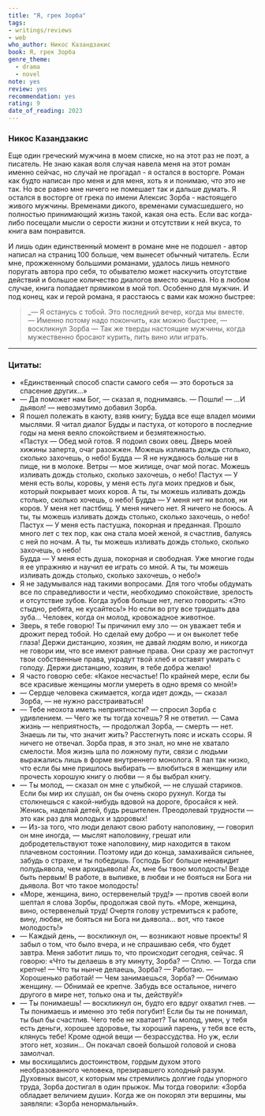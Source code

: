 ```yaml
---
title: "Я, грек Зорба"
tags: 
- writings/reviews
- web
who_author: Никос Казандзакис
book: Я, грек Зорба
genre_theme:
  - drama
  - novel
note: yes
review: yes
recommendation: yes
rating: 9
date_of_reading: 2023
---
```

### Никос Казандзакис
  
Еще один греческий мужчина в моем списке, но на этот раз не поэт, а писатель. Не знаю какая воля случая навела меня на этот роман именно сейчас, но случай не прогадал - я остался в восторге. Роман как будто написан про меня и для меня, хоть я и понимаю, что это не так. Но все равно мне ничего не помешает так и дальше думать. Я остался в восторге от грека по имени Алексис Зорба - настоящего живого мужчины. Временами дикого, временами сумасшедшего, но полностью принимающий жизнь такой, какая она есть.
Если вас когда-либо посещали мысли о серости жизни и отсутствии к ней вкуса, то книга вам понравится.

И лишь один единственный момент в романе мне не подошел - автор написал на страниц 100 больше, чем вынесет обычный читатель. Если мне, прожженному большими романами, удалось лишь немного поругать автора про себя, то обывателю может наскучить отсутствие действий и большое количество диалогов вместо экшена.
Но в любом случае, книга попадает прямиком в мой топ. Особенно для мужчин.
И под конец, как и герой романа, я расстаюсь с вами как можно быстрее:

> _— Я останусь с тобой. Это последний вечер, когда мы вместе.  
> — Именно потому надо покончить, как можно быстрее, — воскликнул Зорба — Так же тверды настоящие мужчины, когда мужественно бросают курить, пить вино или играть.  
  
---
### Цитаты:

- «Единственный способ спасти самого себя — это бороться за спасение других…»
- — Да поможет нам Бог, — сказал я, поднимаясь.
  — Пошли!
  — …И дьявол! — невозмутимо добавил Зорба.  
- Я пошел полежать в каюту, взяв книгу; Будда все еще владел моими мыслями. Я читал диалог Будды и пастуха, от которого в последние годы на меня веяло спокойствием и безмятежностью.  
  «Пастух — Обед мой готов. Я подоил своих овец. Дверь моей хижины заперта, очаг разожжен. Можешь изливать дождь столько, сколько захочешь, о небо!
  Будда — Я не нуждаюсь больше ни в пище, ни в молоке. Ветры — мое жилище, очаг мой погас. Можешь изливать дождь столько, сколько захочешь, о небо!
  Пастух — У меня есть волы, коровы, у меня есть луга моих предков и бык, который покрывает моих коров. А ты, ты можешь изливать дождь столько, сколько хочешь, о небо! 
  Будда — У меня нет ни волов, ни коров. У меня нет пастбищ. У меня ничего нет. Я ничего не боюсь. А ты, ты можешь изливать дождь столько, сколько захочешь, о небо!  
  Пастух — У меня есть пастушка, покорная и преданная. Прошло много лет с тех пор, как она стала моей женой, я счастлив, балуясь с ней по ночам. А ты, ты можешь изливать дождь столько, сколько захочешь, о небо!  
  Будда — У меня есть душа, покорная и свободная. Уже многие годы я ее упражняю и научил ее играть со мной. А ты, ты можешь изливать дождь столько, сколько захочешь, о небо!»  
- Я не задумывался над такими вопросами. Для того чтобы обдумать все по справедливости и чести, необходимо спокойствие, зрелость и отсутствие зубов. Когда зубов больше нет, легко говорить: «Это стыдно, ребята, не кусайтесь!» Но если во рту все тридцать два зуба… Человек, когда он молод, кровожадное животное.
- Зверь, я тебе говорю! Ты причинил ему зло — он уважает тебя и дрожит перед тобой. Но сделай ему добро — и он выколет тебе глаза! Держи дистанцию, хозяин, не давай людям волю, и никогда не говори им, что все имеют равные права. Они сразу же растопчут твои собственные права, украдут твой хлеб и оставят умирать с голоду. Держи дистанцию, хозяин, я тебе добра желаю!
- Я часто говорю себе: «Какое несчастье! По крайней мере, если бы все красивые женщины могли умереть в одно время со мной!»
- — Сердце человека сжимается, когда идет дождь, — сказал Зорба, — не нужно расстраиваться!
- — Тебе неохота иметь неприятности? — спросил Зорба с удивлением. — Чего же ты тогда хочешь? 
  Я не ответил. 
  — Сама жизнь — неприятность, — продолжал Зорба, — смерть — нет. Знаешь ли ты, что значит жить? Расстегнуть пояс и искать ссоры. Я ничего не отвечал. Зорба прав, я это знал, но мне не хватало смелости. Моя жизнь шла по ложному пути, связи с людьми выражались лишь в форме внутреннего монолога. Я пал так низко, что если бы мне пришлось выбирать — влюбиться в женщину или прочесть хорошую книгу о любви — я бы выбрал книгу.  
- — Ты молод, — сказал он мне с улыбкой, — не слушай стариков. Если бы мир их слушал, он бы очень скоро рухнул. Когда ты столкнешься с какой-нибудь вдовой на дороге, бросайся к ней. Женись, наделай детей, будь решителен. Преодолевай трудности — это как раз для молодых и здоровых!
- — Из-за того, что люди делают свою работу наполовину, — говорил он мне иногда, — мыслят наполовину, грешат или добродетельствуют тоже наполовину, мир находится в таком плачевном состоянии. Поэтому иди до конца, замахивайся сильнее, забудь о страхе, и ты победишь. Господь Бог больше ненавидит полудьявола, чем архидьявола! Ах, мне бы твою молодость! Везде быть первым! В работе, в выпивке, в любви и не бояться ни Бога ни дьявола. Вот что такое молодость!
- «Море, женщина, вино, остервенелый труд!» — против своей воли шептал я слова Зорбы, продолжая свой путь. «Море, женщина, вино, остервенелый труд! Очертя голову устремиться к работе, вину, любви, не бояться ни Бога ни дьявола… вот, что такое молодость!»
- — Каждый день, — воскликнул он, — возникают новые проекты! Я забыл о том, что было вчера, и не спрашиваю себя, что будет завтра. Меня заботит лишь то, что происходит сегодня, сейчас. Я говорю: «Что ты делаешь в эту минуту, Зорба? — Сплю. — Тогда спи крепче! — Что ты нынче делаешь, Зорба? — Работаю. — Хорошенько работай! — Чем занимаешься, Зорба? — Обнимаю женщину. — Обнимай ее крепче. Забудь все остальное, ничего другого в мире нет, только она и ты, действуй!»
- — Ты понимаешь! — воскликнул он, будто его вдруг охватил гнев. — Ты понимаешь и именно это тебя погубит! Если бы ты не понимал, ты был бы счастлив. Чего тебе не хватает? Ты молод, умен, у тебя есть деньги, хорошее здоровье, ты хороший парень, у тебя все есть, клянусь тебе! Кроме одной вещи — безрассудства. Но уж, если этого нет, хозяин… Он покачал своей большой головой и снова замолчал.
- мы восхищались достоинством, гордым духом этого необразованного человека, презиравшего холодный разум. Духовных высот, к которым мы стремились долгие годы упорного труда, Зорба достигал в один прыжок. Мы тогда говорили: «Зорба обладает величием души». Когда же он покорял эти вершины, мы заявляли: «Зорба ненормальный».
